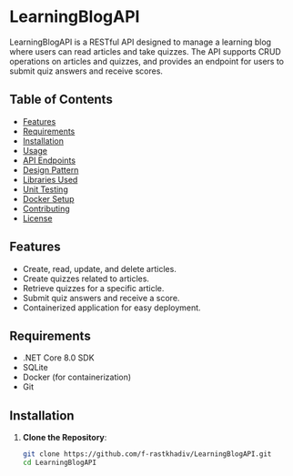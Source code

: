 # LearningBlogAPI

LearningBlogAPI is a RESTful API designed to manage a learning blog where users can read articles and take quizzes. The API supports CRUD operations on articles and quizzes, and provides an endpoint for users to submit quiz answers and receive scores.

## Table of Contents

- [Features](#features)
- [Requirements](#requirements)
- [Installation](#installation)
- [Usage](#usage)
- [API Endpoints](#api-endpoints)
- [Design Pattern](#design-pattern)
- [Libraries Used](#libraries-used)
- [Unit Testing](#unit-testing)
- [Docker Setup](#docker-setup)
- [Contributing](#contributing)
- [License](#license)

## Features

- Create, read, update, and delete articles.
- Create quizzes related to articles.
- Retrieve quizzes for a specific article.
- Submit quiz answers and receive a score.
- Containerized application for easy deployment.

## Requirements

- .NET Core 8.0 SDK
- SQLite
- Docker (for containerization)
- Git

## Installation

1. **Clone the Repository**:
   ```bash
   git clone https://github.com/f-rastkhadiv/LearningBlogAPI.git
   cd LearningBlogAPI
